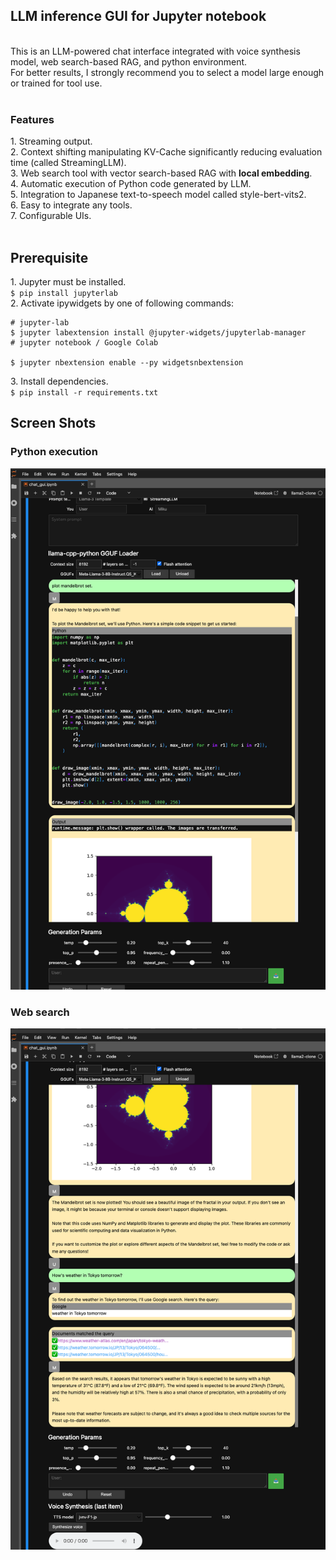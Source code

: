 <h2>LLM inference GUI for Jupyter notebook</h2>
<br>
This is an LLM-powered chat interface integrated with voice synthesis model, web search-based RAG, and python environment.<br>
For better results, I strongly recommend you to select a model large enough or trained for tool use.<br>
<br>
<h3>Features</h3>
1. Streaming output.<br>
2. Context shifting manipulating KV-Cache significantly reducing evaluation time (called StreamingLLM).<br>
3. Web search tool with vector search-based RAG with <b>local embedding</b>.<br>
4. Automatic execution of Python code generated by LLM.<br>
5. Integration to Japanese text-to-speech model called style-bert-vits2.<br>
6. Easy to integrate any tools.<br>
7. Configurable UIs.<br>
<br>
<h2>Prerequisite</h2>
1. Jupyter must be installed.<br>
<code>$ pip install jupyterlab</code><br>
2. Activate ipywidgets by one of following commands:<br>
<pre><code># jupyter-lab
$ jupyter labextension install @jupyter-widgets/jupyterlab-manager
# jupyter notebook / Google Colab<br>
$ jupyter nbextension enable --py widgetsnbextension</code></pre>
3. Install dependencies.<br>
<code>$ pip install -r requirements.txt</code><br>
<h2>Screen Shots</h2>
<h3>Python execution</h3>
<img src=https://github.com/yamikumo-DSD/chat_cmr/blob/main/SS1.png>
<h3>Web search</h3>
<img src=https://github.com/yamikumo-DSD/chat_cmr/blob/main/SS2.png>
